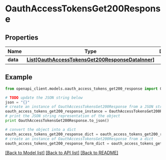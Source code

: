 # OauthAccessTokensGet200Response


## Properties
Name | Type | Description | Notes
------------ | ------------- | ------------- | -------------
**data** | [**List[OauthAccessTokensGet200ResponseDataInner]**](OauthAccessTokensGet200ResponseDataInner.md) |  | [optional] 

## Example

```python
from openapi_client.models.oauth_access_tokens_get200_response import OauthAccessTokensGet200Response

# TODO update the JSON string below
json = "{}"
# create an instance of OauthAccessTokensGet200Response from a JSON string
oauth_access_tokens_get200_response_instance = OauthAccessTokensGet200Response.from_json(json)
# print the JSON string representation of the object
print OauthAccessTokensGet200Response.to_json()

# convert the object into a dict
oauth_access_tokens_get200_response_dict = oauth_access_tokens_get200_response_instance.to_dict()
# create an instance of OauthAccessTokensGet200Response from a dict
oauth_access_tokens_get200_response_form_dict = oauth_access_tokens_get200_response.from_dict(oauth_access_tokens_get200_response_dict)
```
[[Back to Model list]](../README.md#documentation-for-models) [[Back to API list]](../README.md#documentation-for-api-endpoints) [[Back to README]](../README.md)


